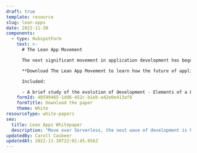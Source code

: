 ```yaml
---
draft: true
template: resource
slug: lean-apps
date: 2022-11-30
components:
  - type: HubspotForm
    text: >-
      # The Lean App Movement

      The next significant movement in application development has begun. 

      **Download The Lean App Movement to learn how the future of application development is actually about doing less.**

      Included:

      - A brief study of the evolution of development - Elements of a Lean App - How to stop doing the heavy lifting  - 6 simple rules Lean App follow
    formId: 40599465-1dd6-452c-b1eb-a42e0e413af8
    formTitle: Download the paper
    theme: White
resourceType: white-papers
seo:
  title: Lean Apps Whitepaper
  description: "Move over Serverless, the next wave of development is here, and it's lean. "
updatedBy: Caroll Casbeer
updatedAt: 2022-11-30T22:01:45.656Z
---
```

